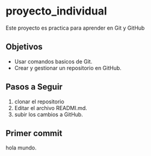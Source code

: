 # proyecto_individual

Este proyecto es practica para aprender en Git y GitHub

## Objetivos 

- Usar comandos basicos de Git. 
- Crear y gestionar un repositorio en GitHub.

## Pasos a Seguir 

1. clonar el repositorio 
2. Editar el archivo READMI.md.
3. subir los cambios a GitHub.

## Primer commit
hola mundo.
